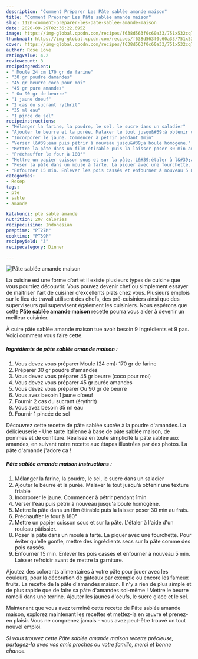```yaml
---
description: "Comment Préparer Les Pâte sablée amande maison"
title: "Comment Préparer Les Pâte sablée amande maison"
slug: 1120-comment-preparer-les-pate-sablee-amande-maison
date: 2020-09-29T02:36:22.695Z
image: https://img-global.cpcdn.com/recipes/f638d563f0c60a33/751x532cq70/pate-sablee-amande-maison-photo-principale-de-la-recette.jpg
thumbnail: https://img-global.cpcdn.com/recipes/f638d563f0c60a33/751x532cq70/pate-sablee-amande-maison-photo-principale-de-la-recette.jpg
cover: https://img-global.cpcdn.com/recipes/f638d563f0c60a33/751x532cq70/pate-sablee-amande-maison-photo-principale-de-la-recette.jpg
author: Rose Love
ratingvalue: 4.2
reviewcount: 8
recipeingredient:
- " Moule 24 cm 170 gr de farine"
- "30 gr poudre damandes"
- "45 gr beurre coco pour moi"
- "45 gr pure amandes"
- " Ou 90 gr de beurre"
- "1 jaune doeuf"
- "2 cas du sucrant rythrit"
- "35 ml eau"
- "1 pince de sel"
recipeinstructions:
- "Mélanger la farine, la poudre, le sel, le sucre dans un saladier"
- "Ajouter le beurre et la purée. Malaxer le tout jusqu&#39;à obtenir une texture friable"
- "Incorporer le jaune. Commencer à pétrir pendant 1min"
- "Verser l&#39;eau puis pétrir à nouveau jusqu&#39;a boule homogène."
- "Mettre la pâte dans un film étirable puis la laisser poser 30 min au frais."
- "Préchauffer le four à 180°"
- "Mettre un papier cuisson sous et sur la pâte. L&#39;étaler à l&#39;aide d&#39;un rouleau pâtissier."
- "Poser la pâte dans un moule à tarte. La piquer avec une fourchette. Pour éviter qu&#39;elle gonfle, mettre des ingrédients secs sur la pâte comme des pois cassés."
- "Enfourner 15 min. Enlever les pois cassés et enfourner à nouveau 5 min. Laisser refroidir avant de mettre la garniture."
categories:
- Resep
tags:
- pte
- sable
- amande

katakunci: pte sable amande 
nutrition: 207 calories
recipecuisine: Indonesian
preptime: "PT27M"
cooktime: "PT39M"
recipeyield: "3"
recipecategory: Dinner

---
```



![Pâte sablée amande maison](https://img-global.cpcdn.com/recipes/f638d563f0c60a33/751x532cq70/pate-sablee-amande-maison-photo-principale-de-la-recette.jpg)

La cuisine est une forme d'art et il existe plusieurs types de cuisine que vous pourriez découvrir. Vous pouvez devenir chef ou simplement essayer de maîtriser l'art de cuisiner d'excellents plats chez vous. Plusieurs emplois sur le lieu de travail utilisent des chefs, des pré-cuisiniers ainsi que des superviseurs qui supervisent également les cuisiniers. Nous espérons que cette <strong> Pâte sablée amande maison </strong> recette pourra vous aider à devenir un meilleur cuisinier.

<!--inarticleads1-->

À cuire pâte sablée amande maison tue avoir besoin 9 Ingrédients et 9 pas. Voici comment vous faire cette.

##### Ingrédients de pâte sablée amande maison :

1. Vous devez vous préparer  Moule (24 cm): 170 gr de farine
1. Préparer 30 gr poudre d&#39;amandes
1. Vous devez vous préparer 45 gr beurre (coco pour moi)
1. Vous devez vous préparer 45 gr purée amandes
1. Vous devez vous préparer  Ou 90 gr de beurre
1. Vous avez besoin 1 jaune d&#39;oeuf
1. Fournir 2 cas du sucrant (érythrit)
1. Vous avez besoin 35 ml eau
1. Fournir 1 pincée de sel


Découvrez cette recette de pâte sablée sucrée à la poudre d&#39;amandes. La délicieuserie - Une tarte italienne à base de pâte sablée maison, de pommes et de confiture. Réalisez en toute simplicité la pâte sablée aux amandes, en suivant notre recette aux étapes illustrées par des photos. La pâte d&#39;amande j&#39;adore ça ! 

<!--inarticleads2-->

##### Pâte sablée amande maison instructions :

1. Mélanger la farine, la poudre, le sel, le sucre dans un saladier
1. Ajouter le beurre et la purée. Malaxer le tout jusqu&#39;à obtenir une texture friable
1. Incorporer le jaune. Commencer à pétrir pendant 1min
1. Verser l&#39;eau puis pétrir à nouveau jusqu&#39;a boule homogène.
1. Mettre la pâte dans un film étirable puis la laisser poser 30 min au frais.
1. Préchauffer le four à 180°
1. Mettre un papier cuisson sous et sur la pâte. L&#39;étaler à l&#39;aide d&#39;un rouleau pâtissier.
1. Poser la pâte dans un moule à tarte. La piquer avec une fourchette. Pour éviter qu&#39;elle gonfle, mettre des ingrédients secs sur la pâte comme des pois cassés.
1. Enfourner 15 min. Enlever les pois cassés et enfourner à nouveau 5 min. Laisser refroidir avant de mettre la garniture.


Ajoutez des colorants alimentaires à votre pâte pour jouer avec les couleurs, pour la décoration de gâteaux par exemple ou encore les fameux fruits. La recette de la pâte d&#39;amandes maison. Il n&#39;y a rien de plus simple et de plus rapide que de faire sa pâte d&#39;amandes soi-même ! Mettre le beurre ramolli dans une terrine. Ajouter les jaunes d&#39;oeufs, le sucre glace et le sel. 

<!--inarticleads1-->

<p>
Maintenant que vous avez terminé cette recette de Pâte sablée amande maison, explorez maintenant les recettes et mettez-la en œuvre et prenez-en plaisir. Vous ne comprenez jamais - vous avez peut-être trouvé un tout nouvel emploi.
</p>

<p>
<i>Si vous trouvez cette Pâte sablée amande maison recette précieuse, partagez-la avec vos amis proches ou votre famille, merci et bonne chance.</i>
</p>
